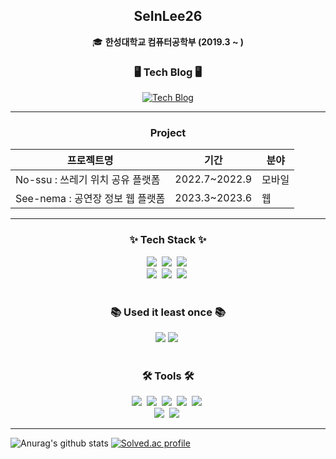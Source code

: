<div align="center">
  <!--타이틀 부분-->
<div align="center" width="200">
  <div>
    <h2>SeInLee26</h2>
  🎓 <b>한성대학교 컴퓨터공학부 (2019.3 ~ )</b> <br/>
  </div>
  <div align="center">
  <h3>🖥️ Tech Blog 🖥️</h3>
    
  [![Tech Blog](https://img.shields.io/badge/Velog-20C997.svg?style=for-the-badge&logo=velog&logoColor=ffffff)](https://velog.io/@seinlee26/posts)
  <hr/>
  </div>
  <h3 align="center">Project</h3>
  
  |프로젝트명|기간|분야|
  |---|---|---|
  |No-ssu : 쓰레기 위치 공유 플랫폼|2022.7~2022.9|모바일|
  |See-nema : 공연장 정보 웹 플랫폼|2023.3~2023.6|웹|
</div>
<hr/>

<!--내용 부분-->
<h3 align="center">✨ Tech Stack ✨</h3>
<div align="center">
  <img src="https://img.shields.io/badge/react-20232a.svg?style=for-the-badge&logo=react&logoColor=61DAFB" />&nbsp
  <img src="https://img.shields.io/badge/javascript-F7DF1E.svg?style=for-the-badge&logo=javascript&logoColor=20232a" />&nbsp
  <img src="https://img.shields.io/badge/html5-E34F26.svg?style=for-the-badge&logo=html5&logoColor=white" />&nbsp
</div>

<div align="center">
  <img src="https://img.shields.io/badge/styled--components-DB7093?style=for-the-badge&logo=styled-components&logoColor=ffd35b" />&nbsp
  <img src="https://img.shields.io/badge/css3-1572B6.svg?style=for-the-badge&logo=css3&logoColor=white" />&nbsp
  <img src="https://img.shields.io/badge/mysql-4479A1.svg?style=for-the-badge&logo=html5&logoColor=white" />&nbsp
</div>
</div>

<br>

<h3 align="center">📚 Used it least once 📚</h3>
<div align="center">
  <img src="https://img.shields.io/badge/Arduino-00878F.svg?style=for-the-badge&logo=arduino&logoColor=ffffff" />
  <img src="https://img.shields.io/badge/Unity-000000.svg?style=for-the-badge&logo=Unity&logoColor=ffffff" />&nbsp
</div>

<br>

<h3 align="center">🛠 Tools 🛠</h3>
<div align="center">
  <img src="https://img.shields.io/badge/git-F05032.svg?style=for-the-badge&logo=git&logoColor=white" />&nbsp
  <img src="https://img.shields.io/badge/github-181717.svg?style=for-the-badge&logo=github&logoColor=white" />&nbsp
  <img src="https://img.shields.io/badge/Notion-F3F3F3.svg?style=for-the-badge&logo=notion&logoColor=black" />&nbsp
  <img src="https://img.shields.io/badge/adobe%20photoshop-08253c.svg?style=for-the-badge&logo=adobe%20photoshop&logoColor=37abff" />&nbsp
  <img src="https://img.shields.io/badge/figma-f24e1e.svg?style=for-the-badge&logo=Figma&logoColor=ffffff" />&nbsp
</div>
<div align="center">
  <img src="https://img.shields.io/badge/VSCode-2C2C32.svg?style=for-the-badge&logo=visual-studio-code&logoColor=22ABF3" />&nbsp
  <img src="https://img.shields.io/badge/eclipse-2c2255?style=for-the-badge&logo=eclipse-ide&logoColor=ffffff" />&nbsp
</div>    
</div>
</div>

<hr/>

![Anurag's github stats](https://github-readme-stats.vercel.app/api?username=SeInLee26&show_icons=true&theme=radical)
[![Solved.ac profile](http://mazassumnida.wtf/api/generate_badge?boj=kelly0469)](https://solved.ac/kelly0469)

